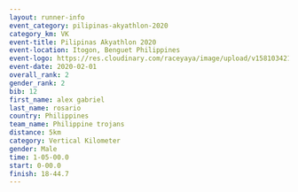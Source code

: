 ```yaml
--- 
layout: runner-info 
event_category: pilipinas-akyathlon-2020 
category_km: VK 
event-title: Pilipinas Akyathlon 2020 
event-location: Itogon, Benguet Philippines 
event-logo: https://res.cloudinary.com/raceyaya/image/upload/v1581034212/logo/ph-akyathlon_ldmu3f.png 
event-date: 2020-02-01 
overall_rank: 2
gender_rank: 2
bib: 12
first_name: alex gabriel
last_name: rosario
country: Philippines
team_name: Philippine trojans
distance: 5km
category: Vertical Kilometer
gender: Male
time: 1-05-00.0
start: 0-00.0
finish: 18-44.7
--- 
```

